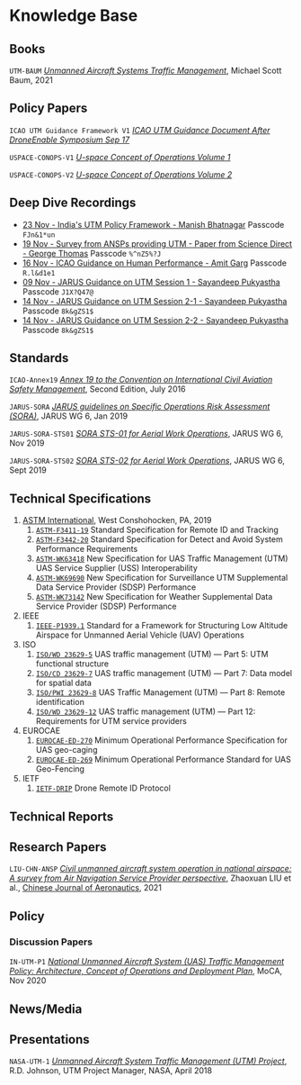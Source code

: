 # Knowledge Base

## Books

<a name="UTM-BAUM">`UTM-BAUM`</a> <a href="https://doi.org/10.1201/9781003124689" target="_blank">*Unmanned Aircraft Systems Traffic Management*</a>, Michael Scott Baum, 2021

## Policy Papers

<a name="ICAO-UTM-Framework-V1">`ICAO UTM Guidance Framework V1`</a> [*ICAO UTM Guidance Document After DroneEnable Symposium Sep 17*](https://www.icao.int/safety/UA/Documents/UTM-Framework.en.alltext.pdf)

<a name="USPACE-CONOPS-V1">`USPACE-CONOPS-V1`</a> [*U-space Concept of Operations Volume 1*](https://www.sesarju.eu/sites/default/files/documents/u-space/CORUS%20ConOps%20vol1.pdf)

<a name="USPACE-CONOPS-V2">`USPACE-CONOPS-V2`</a> [*U-space Concept of Operations Volume 2*](https://www.sesarju.eu/sites/default/files/documents/u-space/CORUS%20ConOps%20vol2.pdf)

## Deep Dive Recordings

- [23 Nov - India's UTM Policy Framework - Manish Bhatnagar](https://us02web.zoom.us/rec/share/deyS85YCVjeSdUN1YjlwaaQHtFWv-bQhcPvMsIhY6u1urci4GFaunZZ-aRlO3HdH.sB9qFwBPRdEj1qsQ) Passcode `FJn&1*un`
- [19 Nov - Survey from ANSPs providing UTM - Paper from Science Direct - George Thomas](https://us02web.zoom.us/rec/share/wnIYxM6mCW9EApmn9Sz5Qv2QwNU1LBQ9YGXX8aWQsG_D0lefB6i1P6JTUKksGUf_.i4oa5LGGVt3nRMS6) Passcode `%^nZ5%?J`
- [16 Nov - ICAO Guidance on Human Performance - Amit Garg](https://us02web.zoom.us/rec/share/X1qeI4DihVMiCZn8LDnfoEWSoSBdQFS1wC1jQ4Bh7I4WGnaAUjwxAsQGjRHDeVFJ.ySQzCFkq8BbH_zEE) Passcode `R.l&d1e1`
- [09 Nov - JARUS Guidance on UTM Session 1 - Sayandeep Pukyastha](https://us02web.zoom.us/rec/share/OxMUexQUIYh7Qz3aidT3_lqQWVftzysuLWl3uBPRJ-uMhumxSWu-j4frwxumHYKL.aqV4IpjpVsbu9tY1?startTime=1636470295000) Passcode `J1X?Q47@`
- [14 Nov - JARUS Guidance on UTM Session 2-1 - Sayandeep Pukyastha](https://us02web.zoom.us/rec/share/E1iSoA1dbjamzxwck8Z3GIucUJyz1v_L7JumwlFN77st-a05kE4vqN5RJaV4ggQ.-qcARqrAIVP9BP7q?startTime=1636902528000) Passcode `8k&gZS1$`
- [14 Nov - JARUS Guidance on UTM Session 2-2 - Sayandeep Pukyastha](https://us02web.zoom.us/rec/share/E1iSoA1dbjamzxwck8Z3GIucUJyz1v_L7JumwlFN77st-a05kE4vqN5RJaV4ggQ.-qcARqrAIVP9BP7q?startTime=1636905779000) Passcode `8k&gZS1$`

## Standards

<a name="ICAO-Annex19">`ICAO-Annex19`</a> [*Annex 19 to the Convention on International Civil Aviation Safety Management*](https://caainternational.com/wp-content/uploads/2018/05/AN19_2ed-publication.pdf), Second Edition, July 2016

<a name="JARUS-SORA">`JARUS-SORA`</a> [*JARUS guidelines on Specific Operations Risk Assessment (SORA)*](http://jarus-rpas.org/sites/jarus-rpas.org/files/jar_doc_06_jarus_sora_v2.0.pdf), JARUS WG 6, Jan 2019 

<a name="JARUS-SORA-STS01">`JARUS-SORA-STS01`</a> [*SORA STS-01 for Aerial Work Operations*](http://jarus-rpas.org/sites/jarus-rpas.org/files/jar_doc_6_sora_sts_01_edition1.1.pdf), JARUS WG 6, Nov 2019 

<a name="JARUS-SORA-STS02">`JARUS-SORA-STS02`</a> [*SORA STS-02 for Aerial Work Operations*](http://jarus-rpas.org/sites/jarus-rpas.org/files/jar_doc_6_sora_sts_02_edition1.0.pdf), JARUS WG 6, Sept 2019

## Technical Specifications

1.  [ASTM International](https://www.astm.org), West Conshohocken, PA, 2019
    1. <a name="ASTM-F3411-19" target="_blank" href="https://www.astm.org/Standards/F3411.htm">`ASTM-F3411-19`</a> Standard Specification for Remote ID and Tracking
    2. <a name="ASTM-F3442-20" target="_blank" href="https://www.astm.org/Standards/F3442.htm">`ASTM-F3442-20`</a> Standard Specification for Detect and Avoid System Performance Requirements
    3. <a name="ASTM-W63418" target="_blank" href="https://www.astm.org/DATABASE.CART/WORKITEMS/WK63418.htm">`ASTM-WK63418`</a> New Specification for UAS Traffic Management (UTM) UAS Service Supplier (USS) Interoperability
    4. <a name="ASTM-WK69690" target="_blank" href="https://www.astm.org/DATABASE.CART/WORKITEMS/WK69690.htm">`ASTM-WK69690`</a> New Specification for Surveillance UTM Supplemental Data Service Provider (SDSP) Performance
    5. <a name="ASTM-WK73142" target="_blank" href="https://www.astm.org/DATABASE.CART/WORKITEMS/WK73142.htm">`ASTM-WK73142`</a> New Specification for Weather Supplemental Data Service Provider (SDSP) Performance 						
2. IEEE
    1. <a href="https://sagroups.ieee.org/1939-1/" name="IEEE-P1939.1" target="_blank">`IEEE-P1939.1`</a> Standard for a Framework for Structuring Low Altitude Airspace for Unmanned Aerial Vehicle (UAV) Operations
3. ISO
    1. [`ISO/WD 23629-5`](https://www.iso.org/standard/78961.html) UAS traffic management (UTM) — Part 5: UTM functional structure
    2. [`ISO/CD 23629-7`](https://www.iso.org/standard/76973.html) UAS traffic management (UTM) — Part 7: Data model for spatial data
    3. [`ISO/PWI 23629-8`](https://www.iso.org/standard/80126.html) UAS Traffic Management (UTM) — Part 8: Remote identification
    4. [`ISO/WD 23629-12`](https://www.iso.org/standard/78962.html) UAS traffic management (UTM) — Part 12: Requirements for UTM service providers
4. EUROCAE
    1. <a href="https://www.eurocae.net/news/posts/2020/june/ed-270-minimum-operational-performance-specification-for-uas-geo-caging/" target="_blank" name="EUROCAE-ED-270">`EUROCAE-ED-270`</a> Minimum Operational Performance Specification for UAS geo-caging
    2. <a href="https://eurocae.net/news/posts/2020/june/ed-269-minimum-operational-performance-standard-for-uas-geo-fencing/" target="_blank" name="EUROCAE-ED-269">`EUROCAE-ED-269`</a> Minimum Operational Performance Standard for UAS Geo-Fencing
5. IETF
    1. <a href="https://datatracker.ietf.org/wg/drip/about/" target="_blank" name="IETF-DRIP">`IETF-DRIP`</a> Drone Remote ID Protocol

## Technical Reports

## Research Papers

<a name="LIU-CHN-ANSP">`LIU-CHN-ANSP`</a> [*Civil unmanned aircraft system operation in national airspace: A survey from Air Navigation Service Provider perspective*](https://doi.org/10.1016/j.cja.2020.08.033), Zhaoxuan LIU et al., [Chinese Journal of Aeronautics](https://www.sciencedirect.com/science/journal/10009361), 2021

## Policy

### Discussion Papers

<a name="IN-UTM-P1">`IN-UTM-P1`</a> <a href="https://www.civilaviation.gov.in/sites/default/files/National-UTM-Policy-Discussion-Draft-30-Nov-2020-updated.pdf" target="_blank">*National Unmanned Aircraft System (UAS) Traffic Management Policy: Architecture, Concept of Operations and Deployment Plan*</a>, MoCA, Nov 2020

## News/Media

## Presentations

<a name="NASA-UTM-1">`NASA-UTM-1`</a> [*Unmanned Aircraft System Traffic Management (UTM) Project*](https://ntrs.nasa.gov/api/citations/20180002542/downloads/20180002542.pdf), R.D. Johnson, UTM Project Manager, NASA, April 2018
